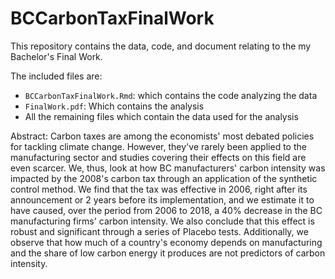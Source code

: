 # BCCarbonTaxFinalWork
This repository contains the data, code, and document relating to the my Bachelor's Final Work.

The included files are:
- `BCCarbonTaxFinalWork.Rmd`: which contains the code analyzing the data
- `FinalWork.pdf`: Which contains the analysis
- All the remaining files which contain the data used for the analysis

Abstract: Carbon taxes are among the economists' most debated policies for tackling climate change. However, they've rarely been applied to the manufacturing sector and studies covering their effects on this field are even scarcer. We, thus, look at how BC manufacturers' carbon intensity was impacted by the 2008's carbon tax through an application of the synthetic control method. We find that the tax was effective in 2006, right after its announcement or 2 years before its implementation, and we estimate it to have caused, over the period from 2006 to 2018, a 40% decrease in the BC manufacturing firms' carbon intensity. We also conclude that this effect is robust and significant through a series of Placebo tests. Additionally, we observe that how much of a country's economy depends on manufacturing and the share of low carbon energy it produces are not predictors of carbon intensity.  
